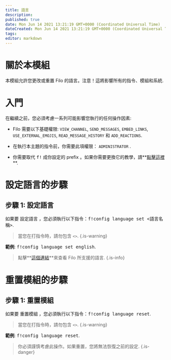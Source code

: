 ```yaml
---
title: 語言
description:
published: true
date: Mon Jun 14 2021 13:21:19 GMT+0000 (Coordinated Universal Time)
dateCreated: Mon Jun 14 2021 13:21:19 GMT+0000 (Coordinated Universal Time)
tags:
editor: markdown
---
```


# 關於本模組

本模組允許您更改或重置 Filo 的語言。注意！這將影響所有的指令、模組和系統.

# 入門

在繼續之前，您必須考慮一系列可能影響您執行的任何操作因素:

- Filo 需要以下基礎權限: ``VIEW_CHANNEL``, ``SEND_MESSAGES``, ``EMBED_LINKS``, ``USE_EXTERNAL_EMOJIS``, ``READ_MESSAGE_HISTORY`` 和 ``ADD_REACTIONS``.

- 在執行本主題的指令前，你需要此項權限： ``ADMINISTRATOR`` .

- 你需要取代 <kbd>f!</kbd> 成你設定的 prefix 。如果你需要更換它的教學，請**[點擊這裡](https://wiki.filobot.xyz/zh-Tw/modules/prefix)**.

# 設定語言的步驟

## **步驟 1**: 設定語言

如果要 設定語言 ，您必須執行以下指令：<kbd>f!config language set \<語言名稱></kbd>.

> 當您在打指令時，請勿包含 ``<>``.
{.is-warning}

**範例**: <kbd>f!config language set english</kbd>.

> 點擊**[這個連結](https://wiki.filobot.xyz/zh-Tw/modules/language/list)**來查看 Filo 所支援的語言.
{.is-info}

# 重置模組的步驟

## **步驟 1**: 重置模組

如果要 重置模組 ，您必須執行以下指令：<kbd>f!config language reset</kbd>.

> 當您在打指令時，請勿包含 ``<>``.
{.is-warning}

**範例**: <kbd>f!config language reset</kbd>.

> 你必須謹慎考慮此操作。如果重置，您將無法恢復之前的設定.
{.is-danger}
